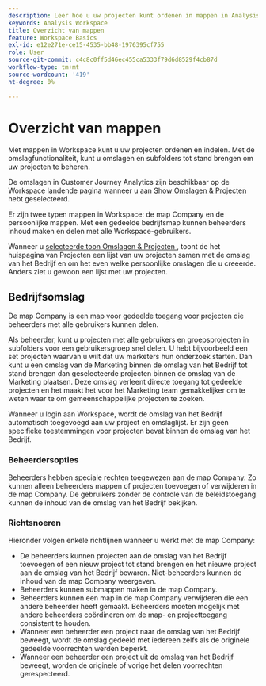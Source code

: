 ```yaml
---
description: Leer hoe u uw projecten kunt ordenen in mappen in Analysis Workspace.
keywords: Analysis Workspace
title: Overzicht van mappen
feature: Workspace Basics
exl-id: e12e271e-ce15-4535-bb48-1976395cf755
role: User
source-git-commit: c4c8c0ff5d46ec455ca5333f79d6d8529f4cb87d
workflow-type: tm+mt
source-wordcount: '419'
ht-degree: 0%

---
```


# Overzicht van mappen

Met mappen in Workspace kunt u uw projecten ordenen en indelen. Met de omslagfunctionaliteit, kunt u omslagen en subfolders tot stand brengen om uw projecten te beheren.

De omslagen in Customer Journey Analytics zijn beschikbaar op de Workspace landende pagina wanneer u aan [ Show Omslagen &amp; Projecten ](../freeform-overview.md#show-selector) hebt geselecteerd.

Er zijn twee typen mappen in Workspace: de map Company en de persoonlijke mappen. Met een gedeelde bedrijfsmap kunnen beheerders inhoud maken en delen met alle Workspace-gebruikers.

Wanneer u [ selecteerde toon Omslagen &amp; Projecten ](../freeform-overview.md#show-selector), toont de het huispagina van Projecten een lijst van uw projecten samen met de omslag van het Bedrijf en om het even welke persoonlijke omslagen die u creeerde. Anders ziet u gewoon een lijst met uw projecten.


## Bedrijfsomslag

De map Company is een map voor gedeelde toegang voor projecten die beheerders met alle gebruikers kunnen delen.

Als beheerder, kunt u projecten met alle gebruikers en groepsprojecten in subfolders voor een gebruikersgroep snel delen. U hebt bijvoorbeeld een set projecten waarvan u wilt dat uw marketers hun onderzoek starten. Dan kunt u een omslag van de Marketing binnen de omslag van het Bedrijf tot stand brengen dan geselecteerde projecten binnen de omslag van de Marketing plaatsen. Deze omslag verleent directe toegang tot gedeelde projecten en het maakt het voor het Marketing team gemakkelijker om te weten waar te om gemeenschappelijke projecten te zoeken.

Wanneer u login aan Workspace, wordt de omslag van het Bedrijf automatisch toegevoegd aan uw project en omslaglijst. Er zijn geen specifieke toestemmingen voor projecten bevat binnen de omslag van het Bedrijf.

### Beheerdersopties

Beheerders hebben speciale rechten toegewezen aan de map Company. Zo kunnen alleen beheerders mappen of projecten toevoegen of verwijderen in de map Company. De gebruikers zonder de controle van de beleidstoegang kunnen de inhoud van de omslag van het Bedrijf bekijken.

<!--
![The Projects page showing the admin options.](/help/analysis-workspace/build-workspace-project/assets/admin-options.png)

Non-Admins have limited options.

![The Projects page showing the non-admin options for folders.](/help/analysis-workspace/build-workspace-project/assets/non-admin-folder-options.png)

-->

### Richtsnoeren

Hieronder volgen enkele richtlijnen wanneer u werkt met de map Company:

- De beheerders kunnen projecten aan de omslag van het Bedrijf toevoegen of een nieuw project tot stand brengen en het nieuwe project aan de omslag van het Bedrijf bewaren. Niet-beheerders kunnen de inhoud van de map Company weergeven.
- Beheerders kunnen submappen maken in de map Company.
- Beheerders kunnen een map in de map Company verwijderen die een andere beheerder heeft gemaakt. Beheerders moeten mogelijk met andere beheerders coördineren om de map- en projecttoegang consistent te houden.
- Wanneer een beheerder een project naar de omslag van het Bedrijf beweegt, wordt de omslag gedeeld met iedereen zelfs als de originele gedeelde voorrechten werden beperkt.
- Wanneer een beheerder een project uit de omslag van het Bedrijf beweegt, worden de originele of vorige het delen voorrechten gerespecteerd.
